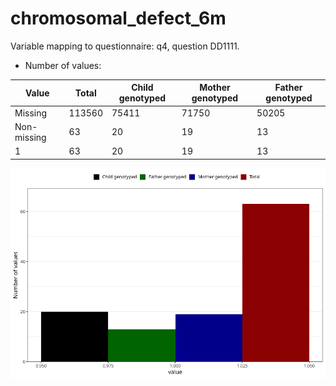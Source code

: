 # chromosomal_defect_6m
Variable mapping to questionnaire: q4, question DD1111.
- Number of values:

| Value | Total | Child genotyped | Mother genotyped | Father genotyped |
| ----- | ----- | --------------- | ---------------- | ---------------- |
| Missing | 113560 | 75411 | 71750 | 50205 |
| Non-missing | 63 | 20 | 19 | 13 |
| 1 | 63 | 20 | 19 | 13 |



![](chromosomal_defect_6m_n.png)



